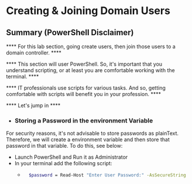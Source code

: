 # Creating & Joining Domain Users

## Summary (PowerShell Disclaimer)

**** For this lab section, going create users, then join those users to a domain controller. ****

**** This section will user PowerShell. So, it's important that you understand scripting, or at least you are comfortable working with the terminal. ****

**** IT professionals use scripts for various tasks. And so, getting comfortable with scripts will benefit you in your profession. ****

**** Let's jump in ****



* ### Storing a Password in the environment Variable
For security reasons, it's not advisable to store passwords as plainText.
Therefore, we will create a environment variable and then store that password in that variable. To do this, see below:

- Launch PowerShell and Run it as Administrator
- In your terminal add the following script:
    - ```bash
        $password = Read-Host "Enter User Password:" -AsSecureString
